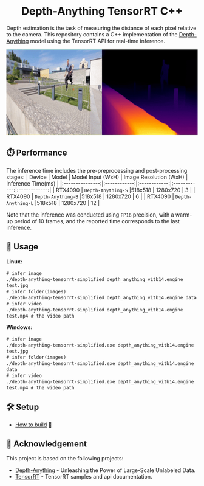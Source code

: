 
<h1 align="center"><span>Depth-Anything TensorRT C++</span></h1>

Depth estimation is the task of measuring the distance of each pixel relative to the camera. This repository contains a C++ implementation of the [Depth-Anything](https://github.com/LiheYoung/Depth-Anything) model using the TensorRT API for real-time inference.

<p align="center" margin: 0 auto;>
  <img src="assets/parkour_merged.gif" height="225px" width="800px" />
</p>

## ⏱️ Performance

The inference time includes the pre-preprocessing and post-processing stages:
| Device          | Model | Model Input (WxH) |  Image Resolution (WxH)     | Inference Time(ms) |
|:---------------:|:------------:|:------------:|:------------:|:------------:|
| RTX4090        | `Depth-Anything-S`  |518x518  |  1280x720    | 3     |
| RTX4090        | `Depth-Anything-B`  |518x518  |  1280x720    | 6     |
| RTX4090        | `Depth-Anything-L`  |518x518  |  1280x720    | 12     |

Note that the inference was conducted using `FP16` precision, with a warm-up period of 10 frames, and the reported time corresponds to the last inference.

## 🍼 Usage

**Linux:**

``` shell
# infer image
./depth-anything-tensorrt-simplified depth_anything_vitb14.engine test.jpg
# infer folder(images)
./depth-anything-tensorrt-simplified depth_anything_vitb14.engine data
# infer video
./depth-anything-tensorrt-simplified depth_anything_vitb14.engine test.mp4 # the video path
```

**Windows:**

``` shell
# infer image
./depth-anything-tensorrt-simplified.exe depth_anything_vitb14.engine test.jpg
# infer folder(images)
./depth-anything-tensorrt-simplified.exe depth_anything_vitb14.engine data
# infer video
./depth-anything-tensorrt-simplified.exe depth_anything_vitb14.engine test.mp4 # the video path
```

## 🛠️ Setup

- [How to build](https://github.com/spacewalk01/depth-anything-tensorrt/issues/14#issue-2113875896) 🚀 

## 👏 Acknowledgement

This project is based on the following projects:
- [Depth-Anything](https://github.com/LiheYoung/Depth-Anything) - Unleashing the Power of Large-Scale Unlabeled Data.
- [TensorRT](https://github.com/NVIDIA/TensorRT/tree/release/8.6/samples) - TensorRT samples and api documentation.
